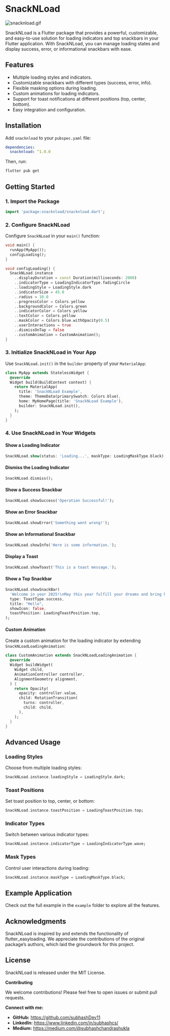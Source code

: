 # SnackNLoad

![snacknload.gif](../../../Desktop/snacknload.gif)

SnackNLoad is a Flutter package that provides a powerful, customizable, and easy-to-use solution for loading indicators and top snackbars in your Flutter application. With SnackNLoad, you can manage loading states and display success, error, or informational snackbars with ease.

## Features

- Multiple loading styles and indicators.
- Customizable snackbars with different types (success, error, info).
- Flexible masking options during loading.
- Custom animations for loading indicators.
- Support for toast notifications at different positions (top, center, bottom).
- Easy integration and configuration.

## Installation

Add `snacknload` to your `pubspec.yaml` file:

```yaml
dependencies:
  snacknload: ^1.0.0
```

Then, run:

```bash
flutter pub get
```

## Getting Started

### 1. Import the Package

```dart
import 'package:snacknload/snacknload.dart';
```

### 2. Configure SnackNLoad

Configure `SnackNLoad` in your `main()` function:

```dart
void main() {
  runApp(MyApp());
  configLoading();
}

void configLoading() {
  SnackNLoad.instance
    ..displayDuration = const Duration(milliseconds: 2000)
    ..indicatorType = LoadingIndicatorType.fadingCircle
    ..loadingStyle = LoadingStyle.dark
    ..indicatorSize = 45.0
    ..radius = 10.0
    ..progressColor = Colors.yellow
    ..backgroundColor = Colors.green
    ..indicatorColor = Colors.yellow
    ..textColor = Colors.yellow
    ..maskColor = Colors.blue.withOpacity(0.5)
    ..userInteractions = true
    ..dismissOnTap = false
    ..customAnimation = CustomAnimation();
}
```

### 3. Initialize SnackNLoad in Your App

Use `SnackNLoad.init()` in the `builder` property of your `MaterialApp`:

```dart
class MyApp extends StatelessWidget {
  @override
  Widget build(BuildContext context) {
    return MaterialApp(
      title: 'SnackNLoad Example',
      theme: ThemeData(primarySwatch: Colors.blue),
      home: MyHomePage(title: 'SnackNLoad Example'),
      builder: SnackNLoad.init(),
    );
  }
}
```

### 4. Use SnackNLoad in Your Widgets

#### Show a Loading Indicator

```dart
SnackNLoad.show(status: 'Loading...', maskType: LoadingMaskType.black);
```

#### Dismiss the Loading Indicator

```dart
SnackNLoad.dismiss();
```

#### Show a Success Snackbar

```dart
SnackNLoad.showSuccess('Operation Successful!');
```

#### Show an Error Snackbar

```dart
SnackNLoad.showError('Something went wrong!');
```

#### Show an Informational Snackbar

```dart
SnackNLoad.showInfo('Here is some information.');
```

#### Display a Toast

```dart
SnackNLoad.showToast('This is a toast message.');
```

#### Show a Top Snackbar

```dart
SnackNLoad.showSnackBar(
  'Welcome in year 2025!\nMay this year fulfill your dreams and bring happiness.',
  type: ToastType.success,
  title: "Hello",
  showIcon: false,
  toastPosition: LoadingToastPosition.top,
);
```

#### Custom Animation

Create a custom animation for the loading indicator by extending `SnackNLoadLoadingAnimation`:

```dart
class CustomAnimation extends SnackNLoadLoadingAnimation {
  @override
  Widget buildWidget(
    Widget child,
    AnimationController controller,
    AlignmentGeometry alignment,
  ) {
    return Opacity(
      opacity: controller.value,
      child: RotationTransition(
        turns: controller,
        child: child,
      ),
    );
  }
}
```

## Advanced Usage

### Loading Styles

Choose from multiple loading styles:

```dart
SnackNLoad.instance.loadingStyle = LoadingStyle.dark;
```

### Toast Positions

Set toast position to top, center, or bottom:

```dart
SnackNLoad.instance.toastPosition = LoadingToastPosition.top;
```

### Indicator Types

Switch between various indicator types:

```dart
SnackNLoad.instance.indicatorType = LoadingIndicatorType.wave;
```

### Mask Types

Control user interactions during loading:

```dart
SnackNLoad.instance.maskType = LoadingMaskType.black;
```

## Example Application

Check out the full example in the `example` folder to explore all the features.

## Acknowledgments

SnackNLoad is inspired by and extends the functionality of flutter_easyloading. We appreciate the contributions of the original package’s authors, which laid the groundwork for this project.

## License

SnackNLoad is released under the MIT License.

**Contributing**

We welcome contributions! Please feel free to open issues or submit pull requests.

**Connect with me:**

* **GitHub:** https://github.com/subhashDev11
* **LinkedIn:** https://www.linkedin.com/in/subhashcs/
* **Medium:** https://medium.com/@subhashchandrashukla

